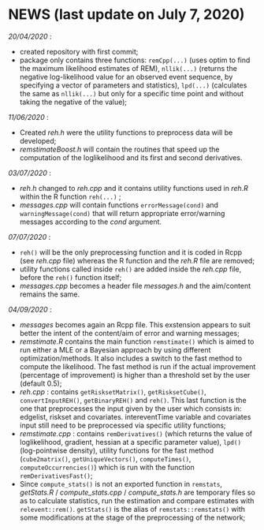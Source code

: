 # NEWS (last update on July 7, 2020)

_20/04/2020_ :
* created repository with first commit;
* package only contains three functions: `remCpp(...)` (uses optim to find the maximum likelihood estimates of REM),
`nllik(...)` (returns the negative log-likelihood value for an observed event sequence, by specifying a vector of parameters and statistics),
`lpd(...)` (calculates the same as `nllik(...)` but only for a specific time point and without taking the negative of the value);

_11/06/2020_ :
* Created _reh.h_ were the utility functions to preprocess data will be developed;
* _remstimateBoost.h_ will contain the routines that speed up the computation of the loglikelihood and its first and second derivatives.

_03/07/2020_ :
*  _reh.h_ changed to _reh.cpp_ and it contains utility functions used in _reh.R_ within the R function `reh(...)` ;
* _messages.cpp_ will contain functions `errorMessage(cond)` and `warningMessage(cond)` that will return appropriate error/warning messages according to the _cond_ argument.

_07/07/2020_ :
*  `reh()` will be the only preprocessing function and it is coded in Rcpp (see _reh.cpp_ file) whereas the R function and the _reh.R_ file are removed;
* utility functions called inside `reh()` are added inside the _reh.cpp_ file, before the `reh()` function itself;
* _messages.cpp_ becomes a header file _messages.h_ and the aim/content remains the same.

_04/09/2020_ :
*  _messages_ becomes again an Rcpp file. This exstension appears to suit better the intent of the content/aim of error and warning messages;
* _remstimate.R_ contains the main function `remstimate()` which is aimed to run either a MLE or a Bayesian approach by using different optimization/methods. It also includes a switch to the fast method to compute the likelihood. The fast method is run if the actual improvement (percentage of improvement) is higher than a threshold set by the user (default 0.5);
* _reh.cpp_ : contains `getRisksetMatrix()`, `getRisksetCube()`, `convertInputREH()`, `getBinaryREH()` and `reh()`. This last function is the one that preprocesses the input given by the user which consists in: edgelist, riskset and covariates. intereventTime variable and covariates input still need to be preprocessed via specific utility functions;
* _remstimate.cpp_ : contains `remDerivatives()` (which returns the value of loglikelihood, gradient, hessian at a specific parameter value), `lpd()` (log-pointwise density), utility functions for the fast method (`cube2matrix()`, `getUniqueVectors()`, `computeTimes()`, `computeOccurrencies()`) which is run with the function `remDerivativesFast()`;
* Since `compute_stats()` is not an exported function in `remstats`, _getStats.R_ / _compute_stats.cpp_ / _compute_stats.h_ are temporary files so as to calculate statistics, run the estimation and compare estimates with `relevent::rem()`.  `getStats()` is the alias of `remstats::remstats()` with some modifications at the stage of the preprocessing of the network;

